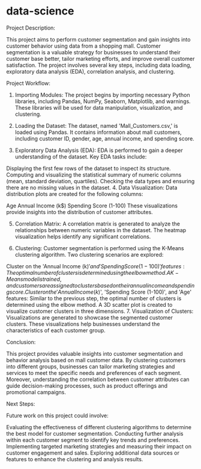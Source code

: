 # data-science
Project Description:

This project aims to perform customer segmentation and gain insights into customer behavior using data from a shopping mall. Customer segmentation is a valuable strategy for businesses to understand their customer base better, tailor marketing efforts, and improve overall customer satisfaction. The project involves several key steps, including data loading, exploratory data analysis (EDA), correlation analysis, and clustering.

Project Workflow:

1. Importing Modules: The project begins by importing necessary Python libraries, including Pandas, NumPy, Seaborn, Matplotlib, and warnings. These libraries will be used for data manipulation, visualization, and clustering.

2. Loading the Dataset: The dataset, named 'Mall_Customers.csv,' is loaded using Pandas. It contains information about mall customers, including customer ID, gender, age, annual income, and spending score.

3. Exploratory Data Analysis (EDA): EDA is performed to gain a deeper understanding of the dataset. Key EDA tasks include:

Displaying the first few rows of the dataset to inspect its structure.
Computing and visualizing the statistical summary of numeric columns (mean, standard deviation, quartiles).
Checking the data types and ensuring there are no missing values in the dataset.
4. Data Visualization: Data distribution plots are created for the following columns:

Age
Annual Income (k$)
Spending Score (1-100)
These visualizations provide insights into the distribution of customer attributes.

5. Correlation Matrix: A correlation matrix is generated to analyze the relationships between numeric variables in the dataset. The heatmap visualization helps identify any significant correlations.

6. Clustering: Customer segmentation is performed using the K-Means clustering algorithm. Two clustering scenarios are explored:

Cluster on the 'Annual Income (k$)' and 'Spending Score (1-100)' features: The optimal number of clusters is determined using the elbow method. A K-Means model is trained, and customers are assigned to clusters based on their annual income and spending score.
Cluster on the 'Annual Income (k$)', 'Spending Score (1-100)', and 'Age' features: Similar to the previous step, the optimal number of clusters is determined using the elbow method. A 3D scatter plot is created to visualize customer clusters in three dimensions.
7. Visualization of Clusters: Visualizations are generated to showcase the segmented customer clusters. These visualizations help businesses understand the characteristics of each customer group.

Conclusion:

This project provides valuable insights into customer segmentation and behavior analysis based on mall customer data. By clustering customers into different groups, businesses can tailor marketing strategies and services to meet the specific needs and preferences of each segment. Moreover, understanding the correlation between customer attributes can guide decision-making processes, such as product offerings and promotional campaigns.

Next Steps:

Future work on this project could involve:

Evaluating the effectiveness of different clustering algorithms to determine the best model for customer segmentation.
Conducting further analysis within each customer segment to identify key trends and preferences.
Implementing targeted marketing strategies and measuring their impact on customer engagement and sales.
Exploring additional data sources or features to enhance the clustering and analysis results.